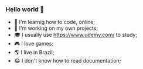 ### Hello world 👋

- 📝 I'm learnig how to code, online;
- 💪 I'm working on my own projects;
- 🎓 I usually use https://www.udemy.com/ to study;
- 🎮 I love games;
- 🌎 I live in Brazil;
- 😂 I don't know how to read documentation;
<!--
**joaopioner1/joaopioner1** is a ✨ _special_ ✨ repository because its `README.md` (this file) appears on your GitHub profile.

Here are some ideas to get you started:

- 🔭 I’m currently working on ...
- 🌱 I’m currently learning ...
- 👯 I’m looking to collaborate on ...
- 🤔 I’m looking for help with ...
- 💬 Ask me about ...
- 📫 How to reach me: ...
- 😄 Pronouns: ...
- ⚡ Fun fact: ...
-->
